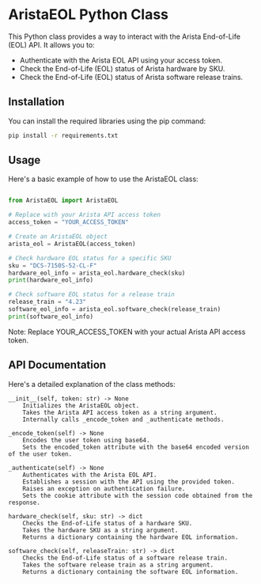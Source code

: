 # AristaEOL Python Class

This Python class provides a way to interact with the Arista End-of-Life (EOL) API. It allows you to:
* Authenticate with the Arista EOL API using your access token.
* Check the End-of-Life (EOL) status of Arista hardware by SKU.
* Check the End-of-Life (EOL) status of Arista software release trains.

## Installation

You can install the required libraries using the pip command:
```bash
pip install -r requirements.txt
```

## Usage

Here's a basic example of how to use the AristaEOL class:
```python

from AristaEOL import AristaEOL

# Replace with your Arista API access token
access_token = "YOUR_ACCESS_TOKEN"

# Create an AristaEOL object
arista_eol = AristaEOL(access_token)

# Check hardware EOL status for a specific SKU
sku = "DCS-7150S-52-CL-F"
hardware_eol_info = arista_eol.hardware_check(sku)
print(hardware_eol_info)

# Check software EOL status for a release train
release_train = "4.23"
software_eol_info = arista_eol.software_check(release_train)
print(software_eol_info)
```

Note: Replace YOUR_ACCESS_TOKEN with your actual Arista API access token.

## API Documentation

Here's a detailed explanation of the class methods:

    __init__(self, token: str) -> None
        Initializes the AristaEOL object.
        Takes the Arista API access token as a string argument.
        Internally calls _encode_token and _authenticate methods.

    _encode_token(self) -> None
        Encodes the user token using base64.
        Sets the encoded_token attribute with the base64 encoded version of the user token.

    _authenticate(self) -> None
        Authenticates with the Arista EOL API.
        Establishes a session with the API using the provided token.
        Raises an exception on authentication failure.
        Sets the cookie attribute with the session code obtained from the response.

    hardware_check(self, sku: str) -> dict
        Checks the End-of-Life status of a hardware SKU.
        Takes the hardware SKU as a string argument.
        Returns a dictionary containing the hardware EOL information.

    software_check(self, releaseTrain: str) -> dict
        Checks the End-of-Life status of a software release train.
        Takes the software release train as a string argument.
        Returns a dictionary containing the software EOL information.
